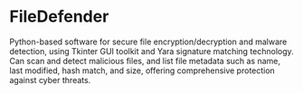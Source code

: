 # FileDefender
Python-based software for secure file encryption/decryption and malware detection, using Tkinter GUI toolkit and Yara signature matching technology. Can scan and detect malicious files, and list file metadata such as name, last modified, hash match, and size, offering comprehensive protection against cyber threats.
